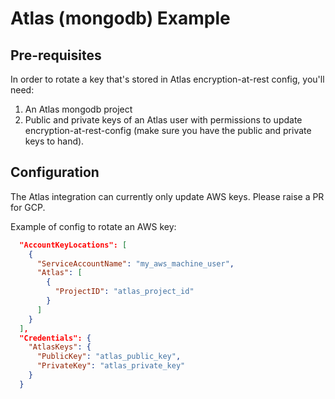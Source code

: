 # Atlas (mongodb) Example

## Pre-requisites

In order to rotate a key that's stored in Atlas encryption-at-rest config, you'll need:

1. An Atlas mongodb project
2. Public and private keys of an Atlas user with permissions to update encryption-at-rest-config (make sure you have the public and private keys to
hand).

## Configuration

The Atlas integration can currently only update AWS keys. Please raise a PR for GCP.

Example of config to rotate an AWS key:

```json
  "AccountKeyLocations": [
    {
      "ServiceAccountName": "my_aws_machine_user",
      "Atlas": [
        {
          "ProjectID": "atlas_project_id"
        }
      ]
    }
  ],
  "Credentials": {
    "AtlasKeys": {
      "PublicKey": "atlas_public_key",
      "PrivateKey": "atlas_private_key"
    }
  }
```